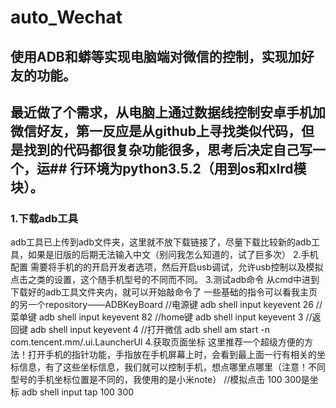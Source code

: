 # auto_Wechat
## 使用ADB和蟒等实现电脑端对微信的控制，实现加好友的功能。
## 最近做了个需求，从电脑上通过数据线控制安卓手机加微信好友，第一反应是从github上寻找类似代码，但是找到的代码都很复杂功能很多，思考后决定自己写一个，运## 行环境为python3.5.2（用到os和xlrd模块）。
### 1.下载adb工具
adb工具已上传到adb文件夹，这里就不放下载链接了，尽量下载比较新的adb工具，如果是旧版的后期无法输入中文（别问我怎么知道的，试了巨多次）
2.手机配置
需要将手机的的开启开发者选项，然后开启usb调试，允许usb控制以及模拟点击之类的设置，这个随手机型号的不同而不同。 
3.测试adb命令
从cmd中进到下载好的adb工具文件夹内，就可以开始敲命令了
一些基础的指令可以看我主页的另一个repository——ADBKeyBoard
//电源键
adb shell input keyevent 26
//菜单键
adb shell input keyevent 82
//home键
adb shell input keyevent 3
//返回键
adb shell input keyevent 4
//打开微信
adb shell am start -n com.tencent.mm/.ui.LauncherUI
4.获取页面坐标
这里推荐一个超级方便的方法！打开手机的指针功能，手指放在手机屏幕上时，会看到最上面一行有相关的坐标信息，有了这些坐标信息，我们就可以控制手机，想点哪里点哪里（注意！不同型号的手机坐标位置是不同的，我使用的是小米note）
//模拟点击 100 300是坐标
adb shell input tap 100 300
